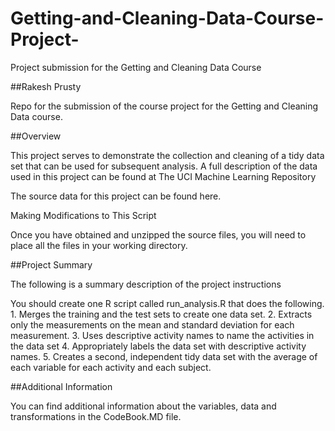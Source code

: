 # Getting-and-Cleaning-Data-Course-Project-
Project submission for the Getting and Cleaning Data Course

##Rakesh Prusty

Repo for the submission of the course project for the Getting and Cleaning Data course.

##Overview

This project serves to demonstrate the collection and cleaning of a tidy data set that can be used for subsequent analysis. A full description of the data used in this project can be found at The UCI Machine Learning Repository

The source data for this project can be found here.

Making Modifications to This Script

Once you have obtained and unzipped the source files, you will need to place all the files in your working directory.

##Project Summary

The following is a summary description of the project instructions

You should create one R script called run_analysis.R that does the following. 1. Merges the training and the test sets to create one data set. 2. Extracts only the measurements on the mean and standard deviation for each measurement. 3. Uses descriptive activity names to name the activities in the data set 4. Appropriately labels the data set with descriptive activity names. 5. Creates a second, independent tidy data set with the average of each variable for each activity and each subject.

##Additional Information

You can find additional information about the variables, data and transformations in the CodeBook.MD file.
